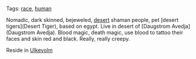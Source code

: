 Tags: [race](Races), [human](Humans)

Nomadic, dark skinned, bejeweled, [desert](Deserts) shaman people, pet [desert tigers](Desert Tiger), based on egypt. Live in desert of [Daugstrom Avedja](Daugstrom Avedja). Blood magic, death magic, use blood to tattoo their faces and skin red and black. Really, really creepy.

Reside in [Ulkevolm](Ulkevolm)